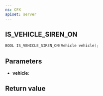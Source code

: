 ```yaml
---
ns: CFX
apiset: server
---
```

## IS_VEHICLE_SIREN_ON

```c
BOOL IS_VEHICLE_SIREN_ON(Vehicle vehicle);
```


## Parameters
* **vehicle**: 

## Return value
